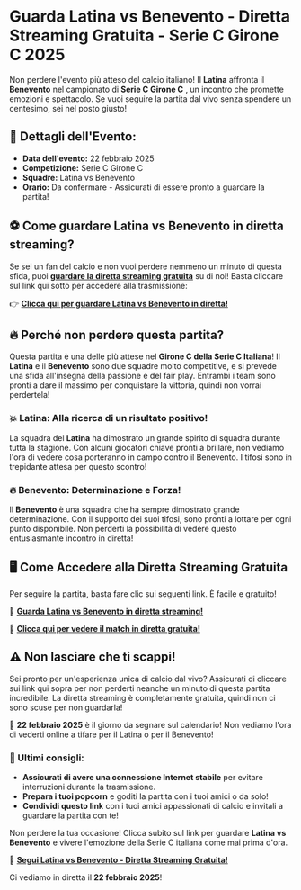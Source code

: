 # Guarda Latina vs Benevento - Diretta Streaming Gratuita - Serie C Girone C 2025

Non perdere l'evento più atteso del calcio italiano! Il **Latina** affronta il **Benevento** nel campionato di **Serie C Girone C** , un incontro che promette emozioni e spettacolo. Se vuoi seguire la partita dal vivo senza spendere un centesimo, sei nel posto giusto!

## 📅 Dettagli dell'Evento:

- **Data dell'evento:** 22 febbraio 2025
- **Competizione:** Serie C Girone C
- **Squadre:** Latina vs Benevento
- **Orario:** Da confermare - Assicurati di essere pronto a guardare la partita!

## ⚽ Come guardare Latina vs Benevento in diretta streaming?

Se sei un fan del calcio e non vuoi perdere nemmeno un minuto di questa sfida, puoi [**guardare la diretta streaming gratuita**](https://tinyurl.com/livestreamfreeo?st=Latina+vs+Benevento&si=gh) su di noi! Basta cliccare sul link qui sotto per accedere alla trasmissione:

👉 [**Clicca qui per guardare Latina vs Benevento in diretta!**](https://tinyurl.com/livestreamfreeo?st=Latina+vs+Benevento&si=gh)

## 🔥 Perché non perdere questa partita?

Questa partita è una delle più attese nel **Girone C della Serie C Italiana**! Il **Latina** e il **Benevento** sono due squadre molto competitive, e si prevede una sfida all'insegna della passione e del fair play. Entrambi i team sono pronti a dare il massimo per conquistare la vittoria, quindi non vorrai perdertela!

### 💥 Latina: Alla ricerca di un risultato positivo!

La squadra del **Latina** ha dimostrato un grande spirito di squadra durante tutta la stagione. Con alcuni giocatori chiave pronti a brillare, non vediamo l'ora di vedere cosa porteranno in campo contro il Benevento. I tifosi sono in trepidante attesa per questo scontro!

### 🔥 Benevento: Determinazione e Forza!

Il **Benevento** è una squadra che ha sempre dimostrato grande determinazione. Con il supporto dei suoi tifosi, sono pronti a lottare per ogni punto disponibile. Non perderti la possibilità di vedere questo entusiasmante incontro in diretta!

## 🖥️ Come Accedere alla Diretta Streaming Gratuita

Per seguire la partita, basta fare clic sui seguenti link. È facile e gratuito!

🔗 [**Guarda Latina vs Benevento in diretta streaming!**](https://tinyurl.com/livestreamfreeo?st=Latina+vs+Benevento&si=gh)

🔗 [**Clicca qui per vedere il match in diretta gratuita!**](https://tinyurl.com/livestreamfreeo?st=Latina+vs+Benevento&si=gh)

## ⚠️ Non lasciare che ti scappi!

Sei pronto per un'esperienza unica di calcio dal vivo? Assicurati di cliccare sui link qui sopra per non perderti neanche un minuto di questa partita incredibile. La diretta streaming è completamente gratuita, quindi non ci sono scuse per non guardarla!

📅 **22 febbraio 2025** è il giorno da segnare sul calendario! Non vediamo l'ora di vederti online a tifare per il Latina o per il Benevento!

### 📢 Ultimi consigli:

- **Assicurati di avere una connessione Internet stabile** per evitare interruzioni durante la trasmissione.
- **Prepara i tuoi popcorn** e goditi la partita con i tuoi amici o da solo!
- **Condividi questo link** con i tuoi amici appassionati di calcio e invitali a guardare la partita con te!

Non perdere la tua occasione! Clicca subito sul link per guardare **Latina vs Benevento** e vivere l'emozione della Serie C italiana come mai prima d'ora.

🔗 [**Segui Latina vs Benevento - Diretta Streaming Gratuita!**](https://tinyurl.com/livestreamfreeo?st=Latina+vs+Benevento&si=gh)

Ci vediamo in diretta il **22 febbraio 2025**!
